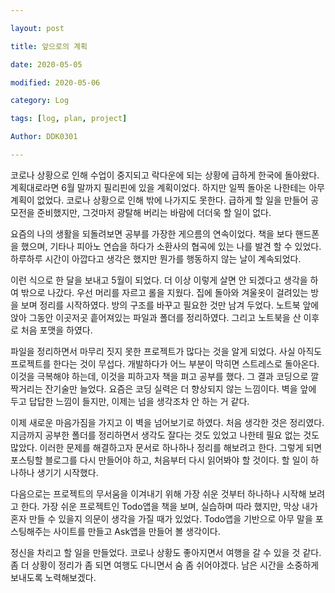 ```yaml
---

layout: post

title: 앞으로의 계획

date: 2020-05-05

modified: 2020-05-06

category: Log

tags: [log, plan, project]

Author: DDK0301

---
```


코로나 상황으로 인해 수업이 중지되고 락다운에 되는 상황에 급하게 한국에 돌아왔다. 계획대로라면 6월 말까지 필리핀에 있을 계획이었다. 하지만 일찍 돌아온 나한테는 아무 계획이 없었다. 코로나 상황으로 인해 밖에 나가지도 못한다. 급하게 할 일을 만들어 공모전을 준비했지만, 그것마저 광탈해 버리는 바람에 더더욱 할 일이 없다.

요즘의 나의 생활을 되돌려보면 공부를 가장한 게으름의 연속이었다. 책을 보다 핸드폰을 했으며, 기타나 피아노 연습을 하다가 소환사의 협곡에 있는 나를 발견 할 수 있었다. 하루하루 시간이 아깝다고 생각은 했지만 뭔가를 행동하지 않는 날이 계속되었다.

이런 식으로 한 달을 보내고 5월이 되었다. 더 이상 이렇게 살면 안 되겠다고 생각을 하여 밖으로 나갔다. 우선 머리를 자르고 롤을 지웠다. 집에 돌아와 겨울옷이 걸려있는 방을 보며 정리를 시작하였다. 방의 구조를 바꾸고 필요한 것만 남겨 두었다. 노트북 앞에 앉아 그동안 이곳저곳 흩어져있는 파일과 폴더를 정리하였다. 그리고 노트북을 산 이후로 처음 포맷을 하였다.

파일을 정리하면서 마무리 짓지 못한 프로젝트가 많다는 것을 알게 되었다. 사실 아직도 프로젝트를 한다는 것이 무섭다. 개발하다가 어느 부분이 막히면 스트레스로 돌아온다. 이것을 극복해야 하는데, 이것을 피하고자 책을 펴고 공부를 했다. 그 결과 코딩으로 깔짝거리는 잔기술만 늘었다. 요즘은 코딩 실력은 더 향상되지 않는 느낌이다. 벽을 앞에 두고 답답한 느낌이 들지만, 이제는 넘을 생각조차 안 하는 거 같다.

이제 새로운 마음가짐을 가지고 이 벽을 넘어보기로 하였다. 처음 생각한 것은 정리였다. 지금까지 공부한 폴더를 정리하면서 생각도 잘다는 것도 있었고 나한테 필요 없는 것도 많았다. 이러한 문제를 해결하고자 문서로 하나하나 정리를 해보려고 한다. 그렇게 되면 포스팅할 블로그를 다시 만들어야 하고, 처음부터 다시 읽어봐야 할 것이다. 할 일이 하나하나 생기기 시작했다.

다음으로는 프로젝트의 무서움을 이겨내기 위해 가장 쉬운 것부터 하나하나 시작해 보려고 한다. 가장 쉬운 프로젝트인 Todo앱을 책을 보며, 실습하며 따라 했지만, 막상 내가 혼자 만들 수 있을지 의문이 생각을 가질 때가 있었다. Todo앱을 기반으로 아무 말을 포스팅해주는 사이트를 만들고 Ask앱을 만들어 볼 생각이다.

정신을 차리고 할 일을 만들었다. 코로나 상황도 좋아지면서 여행을 갈 수 있을 것 같다. 좀 더 상황이 정리가 좀 되면 여행도 다니면서 숨 좀 쉬어야겠다. 남은 시간을 소중하게 보내도록 노력해보겠다.